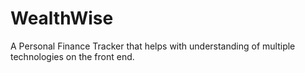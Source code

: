 # WealthWise
A Personal Finance Tracker that helps with understanding of multiple technologies on the front end.
